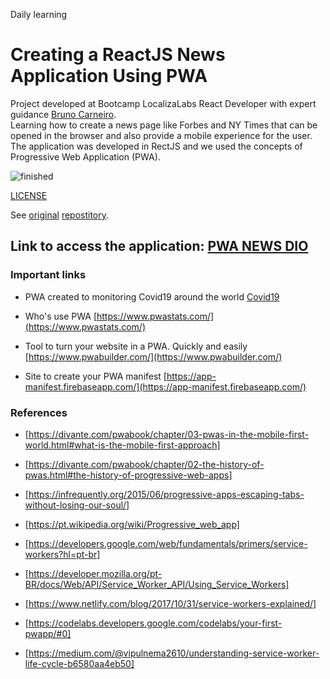 Daily learning

# Creating a ReactJS News Application Using PWA

Project developed at Bootcamp LocalizaLabs React Developer with expert guidance [Bruno Carneiro](https://github.com/Tautorn "Bruno Carneiro").</br>
Learning how to create a news page like Forbes and NY Times that can be opened in the browser and also provide a mobile experience for the user. The application was developed in RectJS and we used the concepts of Progressive Web Application (PWA).

![finished](https://user-images.githubusercontent.com/95108889/222220225-d662a561-4f53-4c00-b212-7b06f6757855.png)

[LICENSE](/LICENSE)

See [original](https://github.com/Tautorn/pwa-news-dio) [repostitory](https://github.com/Tautorn/pwa-news-api).

## Link to access the application: [PWA NEWS DIO](https://pwa-news-dio.netlify.app/)

### Important links

- PWA created to monitoring Covid19 around the world
[Covid19](https://covid19pwa.netlify.app/)

- Who's use PWA [https://www.pwastats.com/](https://www.pwastats.com/)

- Tool to turn your website in a PWA. Quickly and easily
[https://www.pwabuilder.com/](https://www.pwabuilder.com/)

- Site to create your PWA manifest
[https://app-manifest.firebaseapp.com/](https://app-manifest.firebaseapp.com/)

### References

- [https://divante.com/pwabook/chapter/03-pwas-in-the-mobile-first-world.html#what-is-the-mobile-first-approach]

- [https://divante.com/pwabook/chapter/02-the-history-of-pwas.html#the-history-of-progressive-web-apps]

- [https://infrequently.org/2015/06/progressive-apps-escaping-tabs-without-losing-our-soul/]

- [https://pt.wikipedia.org/wiki/Progressive_web_app]

- [https://developers.google.com/web/fundamentals/primers/service-workers?hl=pt-br]

- [https://developer.mozilla.org/pt-BR/docs/Web/API/Service_Worker_API/Using_Service_Workers]

- [https://www.netlify.com/blog/2017/10/31/service-workers-explained/]

- [https://codelabs.developers.google.com/codelabs/your-first-pwapp/#0]

- [https://medium.com/@vipulnema2610/understanding-service-worker-life-cycle-b6580aa4eb50]
